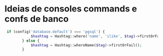 # Ideias de consoles commands e confs de banco

```php
 if (config('database.default') === 'pgsql') {
            $hashtag = Hashtag::where('name', 'ilike', $tag)->firstOrFail();
        } else {
            $hashtag = Hashtag::whereName($tag)->firstOrFail();
        }
```
